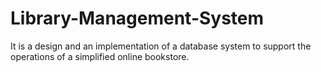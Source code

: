 # Library-Management-System

It is a design and an implementation of  a database system to support the operations of a simplified
online bookstore.